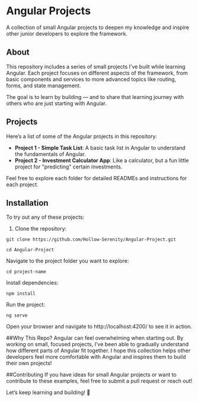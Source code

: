 # Angular Projects
A collection of small Angular projects to deepen my knowledge and inspire other junior developers to explore the framework.

## About
This repository includes a series of small projects I've built while learning Angular. Each project focuses on different aspects of the framework, from basic components and services to more advanced topics like routing, forms, and state management.

The goal is to learn by building — and to share that learning journey with others who are just starting with Angular.

## Projects
Here’s a list of some of the Angular projects in this repository:

- **Project 1 - Simple Task List**: A basic task list in Angular to understand the fundamentals of Angular.
- **Project 2 - Investment Calculator App**: Like a calculator, but a fun little project for "predicting" certain investments.

Feel free to explore each folder for detailed READMEs and instructions for each project.

## Installation
To try out any of these projects:

1. Clone the repository:
 
```git clone https://github.com/Hollow-Serenity/Angular-Project.git```

```cd Angular-Project```


Navigate to the project folder you want to explore:


```cd project-name```


Install dependencies:

```npm install```


Run the project:

```ng serve```


Open your browser and navigate to http://localhost:4200/ to see it in action.

##Why This Repo?
Angular can feel overwhelming when starting out. By working on small, focused projects, I’ve been able to gradually understand how different parts of Angular fit together. I hope this collection helps other developers feel more comfortable with Angular and inspires them to build their own projects!

##Contributing
If you have ideas for small Angular projects or want to contribute to these examples, feel free to submit a pull request or reach out!

Let’s keep learning and building! 💪
